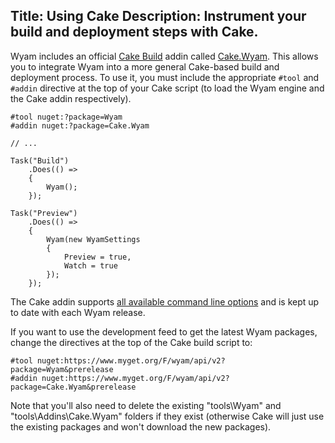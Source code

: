 Title: Using Cake
Description: Instrument your build and deployment steps with Cake.
---
Wyam includes an official [Cake Build](http://cakebuild.net/) addin called [Cake.Wyam](https://www.nuget.org/packages/Cake.Wyam). This allows you to integrate Wyam into a more general Cake-based build and deployment process. To use it, you must include the appropriate `#tool` and `#addin` directive at the top of your Cake script (to load the Wyam engine and the Cake addin respectively).

```
#tool nuget:?package=Wyam
#addin nuget:?package=Cake.Wyam

// ...

Task("Build")
    .Does(() =>
    {
        Wyam();        
    });
    
Task("Preview")
    .Does(() =>
    {
        Wyam(new WyamSettings
        {
            Preview = true,
            Watch = true
        });        
    });
```

The Cake addin supports [all available command line options](/docs/usage/command-line) and is kept up to date with each Wyam release.

If you want to use the development feed to get the latest Wyam packages, change the directives at the top of the Cake build script to:

```
#tool nuget:https://www.myget.org/F/wyam/api/v2?package=Wyam&prerelease
#addin nuget:https://www.myget.org/F/wyam/api/v2?package=Cake.Wyam&prerelease
```

Note that you'll also need to delete the existing "tools\Wyam" and "tools\Addins\Cake.Wyam" folders if they exist (otherwise Cake will just use the existing packages and won't download the new packages).